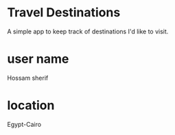 # Travel Destinations

A simple app to keep track of destinations I'd like to visit.

# user name
Hossam sherif

# location
Egypt-Cairo

